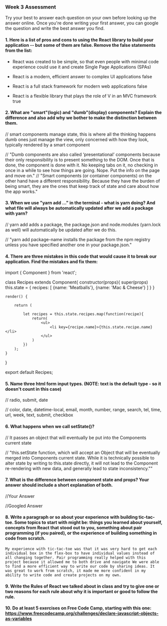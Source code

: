 ### Week 3 Assessment

Try your best to answer each question on your own before looking up the answer online. Once you're done writing your first answer, you can google the question and write the best answer you find.

#### 1. Here is a list of pros and cons to using the React library to build your application -- but some of them are false. Remove the false statements from the list:

- React was created to be simple, so that even people with minimal code experience could use it and create Single Page Applications (SPAs)

- React is a modern, efficient answer to complex UI applications
    false
- React is a full stack framework for modern web applications
    false
- React is a flexible library that plays the role of V in an MVC framework
    true


 #### 2. What are "smart"(logic) and "dumb"(display) components? Explain the difference and also add why we bother to make the distinction between them.


 // smart components manage state, this is where all the thinking happens
    dumb ones just manage the view, only concerned with how they look, typically rendered by a smart component


 // "Dumb components are also called ‘presentational’ components because their only responsibility is to present something to the DOM. Once that is done, the component is done with it. No keeping tabs on it, no checking in once in a while to see how things are going. Nope. Put the info on the page and move on."
 // "Smart components (or container components) on the other hand have a different responsibility. Because they have the burden of being smart, they are the ones that keep track of state and care about how the app works."


#### 3. When we use "yarn add ..." in the terminal - what is yarn doing? And what file will always be automatically updated after we add a package with yarn?


 // yarn add adds a package, the package.json and node.modules (yarn.lock as well) will automatically be updated after we do this.


 // "yarn add package-name installs the package from the npm registry unless you have specified another one in your package.json."


#### 4. There are three mistakes in this code that would cause it to break our application. Find the mistakes and fix them:

import { Component } from 'react';

class Recipes extends Component{
    constructor(props){
        super(props)
        this.state = {
            recipes: [
                {name: 'Meatballs'},
                {name: 'Mac & Cheese'}
            ]
        }
    }

    render() {

        return (

            let recipes = this.state.recipes.map(function(recipe){
                return(
                    <ul>
                        <li key={recipe.name}>{this.state.recipe.name}</li>
                    </ul>
                )       
            })
        );
    }
}

export default Recipes;

#### 5. Name three html form input types. (NOTE: text is the default type - so it doesn't count in this case)

 // radio, submit, date


 // color, date, datetime-local, email, month, number, range, search, tel, time, url, week, text, submit, checkbox


 #### 6. What happens when we call setState()?

 // It passes an object that will eventually be put into the Components current state


 // "this.setState function, which will accept an Object that will be eventually merged into Components current state. While it is technically possible to alter state by writing to this.state directly, it will not lead to the Component re-rendering with new data, and generally lead to state inconsistency.""


 #### 7. What is the difference between component state and props? Your answer should include a short explanation of both.


 //Your Answer


 //Googled Answer


#### 8. Write a paragraph or so about your experience with building tic-tac-toe. Some topics to start with might be: things you learned about yourself, concepts from React that stood out to you, something about pair programming (if you paired), or the experience of building something in code from scratch.

    My experience with tic-tac-toe was that it was very hard to get each individual box in the flex-box to have individual values instead of all changing together. Pair programming really helped with this project because it allowed me to both drive and navigate We were able to find a more efficient way to write our code by sharing ideas. It was great to work from scratch, it made me more confident in my ability to write code and create projects on my own.

#### 9. Write the Rules of React we talked about in class and try to give one or two reasons for each rule about why it is important or good to follow the rule.

    

#### 10. Do at least 5 exercises on Free Code Camp, starting with this one: https://www.freecodecamp.org/challenges/declare-javascript-objects-as-variables
